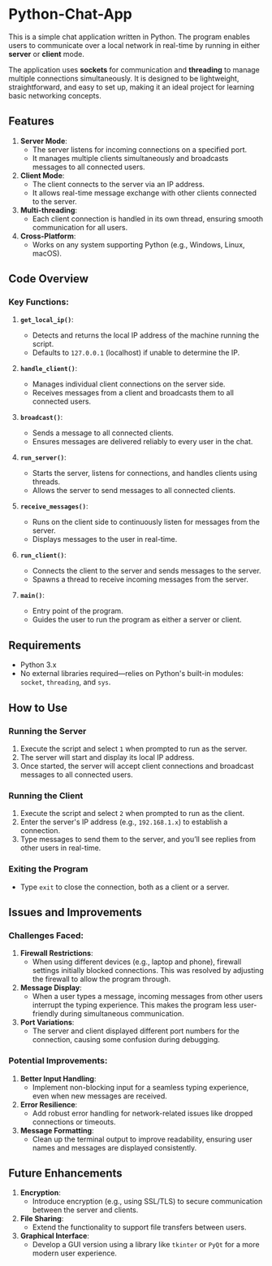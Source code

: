 # Python-Chat-App

This is a simple chat application written in Python. The program enables users to communicate over a local network in real-time by running in either **server** or **client** mode.

The application uses **sockets** for communication and **threading** to manage multiple connections simultaneously. It is designed to be lightweight, straightforward, and easy to set up, making it an ideal project for learning basic networking concepts.

## Features

1. **Server Mode**:
   - The server listens for incoming connections on a specified port.
   - It manages multiple clients simultaneously and broadcasts messages to all connected users.
2. **Client Mode**:
   - The client connects to the server via an IP address.
   - It allows real-time message exchange with other clients connected to the server.
3. **Multi-threading**:
   - Each client connection is handled in its own thread, ensuring smooth communication for all users.
4. **Cross-Platform**:
   - Works on any system supporting Python (e.g., Windows, Linux, macOS).

## Code Overview

### Key Functions:
1. **`get_local_ip()`**:
   - Detects and returns the local IP address of the machine running the script.
   - Defaults to `127.0.0.1` (localhost) if unable to determine the IP.

2. **`handle_client()`**:
   - Manages individual client connections on the server side.
   - Receives messages from a client and broadcasts them to all connected users.

3. **`broadcast()`**:
   - Sends a message to all connected clients.
   - Ensures messages are delivered reliably to every user in the chat.

4. **`run_server()`**:
   - Starts the server, listens for connections, and handles clients using threads.
   - Allows the server to send messages to all connected clients.

5. **`receive_messages()`**:
   - Runs on the client side to continuously listen for messages from the server.
   - Displays messages to the user in real-time.

6. **`run_client()`**:
   - Connects the client to the server and sends messages to the server.
   - Spawns a thread to receive incoming messages from the server.

7. **`main()`**:
   - Entry point of the program.
   - Guides the user to run the program as either a server or client.

## Requirements

- Python 3.x
- No external libraries required—relies on Python's built-in modules: `socket`, `threading`, and `sys`.

## How to Use

### Running the Server
1. Execute the script and select `1` when prompted to run as the server.
2. The server will start and display its local IP address.
3. Once started, the server will accept client connections and broadcast messages to all connected users.

### Running the Client
1. Execute the script and select `2` when prompted to run as the client.
2. Enter the server's IP address (e.g., `192.168.1.x`) to establish a connection.
3. Type messages to send them to the server, and you’ll see replies from other users in real-time.

### Exiting the Program
- Type `exit` to close the connection, both as a client or a server.

## Issues and Improvements

### Challenges Faced:
1. **Firewall Restrictions**:
   - When using different devices (e.g., laptop and phone), firewall settings initially blocked connections. This was resolved by adjusting the firewall to allow the program through.
2. **Message Display**:
   - When a user types a message, incoming messages from other users interrupt the typing experience. This makes the program less user-friendly during simultaneous communication.
3. **Port Variations**:
   - The server and client displayed different port numbers for the connection, causing some confusion during debugging.

### Potential Improvements:
1. **Better Input Handling**:
   - Implement non-blocking input for a seamless typing experience, even when new messages are received.
2. **Error Resilience**:
   - Add robust error handling for network-related issues like dropped connections or timeouts.
3. **Message Formatting**:
   - Clean up the terminal output to improve readability, ensuring user names and messages are displayed consistently.

## Future Enhancements

1. **Encryption**:
   - Introduce encryption (e.g., using SSL/TLS) to secure communication between the server and clients.
2. **File Sharing**:
   - Extend the functionality to support file transfers between users.
3. **Graphical Interface**:
   - Develop a GUI version using a library like `tkinter` or `PyQt` for a more modern user experience.

